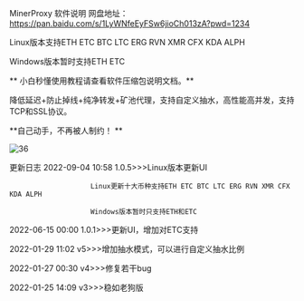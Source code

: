 MinerProxy
软件说明
网盘地址：https://pan.baidu.com/s/1LyWNfeEyFSw6jioCh013zA?pwd=1234

Linux版本支持ETH ETC BTC LTC ERG RVN XMR CFX KDA ALPH

Windows版本暂时支持ETH ETC

** 小白秒懂使用教程请查看软件压缩包说明文档。**

降低延迟+防止掉线+纯净转发+矿池代理，支持自定义抽水，高性能高并发，支持TCP和SSL协议。

**自己动手，不再被人制约！ **

![36](https://user-images.githubusercontent.com/98610782/188302065-31f07dad-e9f3-4a5c-8cb2-89fa66dcd9ca.png)

更新日志
2022-09-04 10:58 1.0.5>>>Linux版本更新UI

                        Linux更新十大币种支持ETH ETC BTC LTC ERG RVN XMR CFX KDA ALPH

                        Windows版本暂时只支持ETH和ETC
2022-06-15 00:00 1.0.1>>>更新UI，增加对ETC支持

2022-01-29 11:02 v5>>>增加抽水模式，可以进行自定义抽水比例

2022-01-27 00:30 v4>>>修复若干bug

2022-01-25 14:09 v3>>>稳如老狗版
